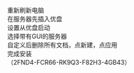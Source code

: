 重新刷新电脑  
在服务器先插入优盘  
设置从优盘启动  
选择带有GUI的服务器  
自定义后删除所有文档，点新建，点应用  
完成安装  
（2FND4-FCR66-RK9Q3-F82H3-4GB43）  
